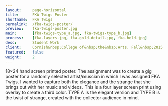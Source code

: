 ```yaml
---
layout:     page-horizontal
title:      FKA Twigs Poster
shortname:  FKA Twigs
permalink:  /fka-twigs-poster/
preview:    fka-twigs-poster.jpg
main:       [fka-twigs-type_a.jpg, fka-twigs-type_b.jpg]
process:    [fka-layers.jpg, fka-gold-detail.jpg, fka-held.jpg]
desc:       Student Work
client:     Cornish&nbsp;College of&nbsp;the&nbsp;Arts, Fall&nbsp;2015
featured:   false
weight:     2
---
```


18×24 hand screen printed poster. The assignment was to create a gig poster for a randomly selected artist/muscian in which I was assigned FKA Twigs. I wanted to capture both the elegance and the strange that she brings out with her music and videos. This is a four layer screen print using overlay to create a third color. TYPE A is the elegant version and TYPE B is the twist of strange, created with the collector audience in mind.
